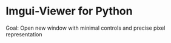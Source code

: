 # Imgui-Viewer for Python

Goal: Open new window with minimal controls and precise pixel representation
